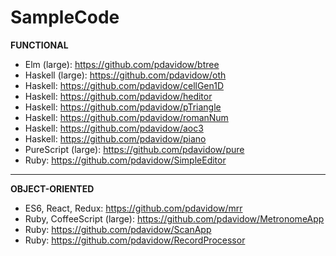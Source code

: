 # SampleCode

**FUNCTIONAL**
* Elm (large): https://github.com/pdavidow/btree
* Haskell (large): https://github.com/pdavidow/oth
* Haskell: https://github.com/pdavidow/cellGen1D
* Haskell: https://github.com/pdavidow/heditor
* Haskell: https://github.com/pdavidow/pTriangle
* Haskell: https://github.com/pdavidow/romanNum
* Haskell: https://github.com/pdavidow/aoc3
* Haskell: https://github.com/pdavidow/piano
* PureScript (large): https://github.com/pdavidow/pure
* Ruby: https://github.com/pdavidow/SimpleEditor

---

**OBJECT-ORIENTED**
* ES6, React, Redux: https://github.com/pdavidow/mrr
* Ruby, CoffeeScript (large): https://github.com/pdavidow/MetronomeApp
* Ruby: https://github.com/pdavidow/ScanApp
* Ruby: https://github.com/pdavidow/RecordProcessor
